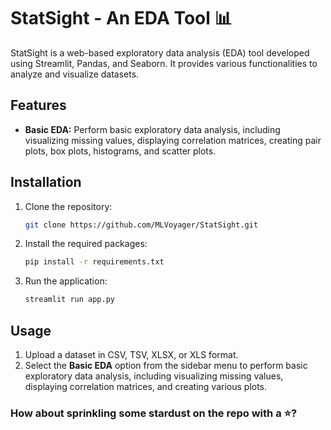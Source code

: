 # StatSight - An EDA Tool 📊

StatSight is a web-based exploratory data analysis (EDA) tool developed using Streamlit, Pandas, and Seaborn. It provides various functionalities to analyze and visualize datasets.

## Features

- **Basic EDA:** Perform basic exploratory data analysis, including visualizing missing values, displaying correlation matrices, creating pair plots, box plots, histograms, and scatter plots.

## Installation

1. Clone the repository:

    ```bash
    git clone https://github.com/MLVoyager/StatSight.git
    ```

2. Install the required packages:

    ```bash
    pip install -r requirements.txt
    ```

3. Run the application:

    ```bash
    streamlit run app.py
    ```

## Usage

1. Upload a dataset in CSV, TSV, XLSX, or XLS format.
2. Select the **Basic EDA** option from the sidebar menu to perform basic exploratory data analysis, including visualizing missing values, displaying correlation matrices, and creating various plots.

### How about sprinkling some stardust on the repo with a ⭐?
